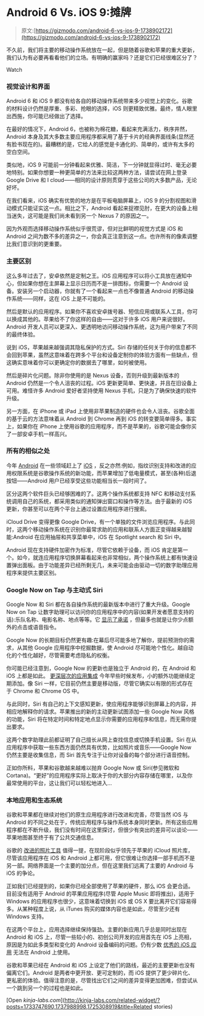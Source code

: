 # Android 6 Vs. iOS 9:摊牌

> 原文:[https://gizmodo.com/android-6-vs-ios-9-1738902172](https://gizmodo.com/android-6-vs-ios-9-1738902172)

不久前，我们将主要的移动操作系统放在一起，但是随着谷歌和苹果的重大更新，我们认为有必要再看看他们的立场。有明确的赢家吗？还是它们已经很难区分了？

Watch

### **视觉设计和界面**

Android 6 和 iOS 9 都没有给各自的移动操作系统带来多少视觉上的变化。谷歌的材料设计仍然是厚重、多彩、抢眼的选择，iOS 则更精致优雅。最终，情人眼里出西施，你可能已经做出了选择。

在最好的情况下，Android 6，也被称为棉花糖，看起来充满活力，秩序井然，Android 本身及其大多数主要应用程序都采用了基于卡片的经典界面线条(显然还有脸书现在的)。最糟糕的是，它给人的感觉是卡通化的、简单的，或许有太多的空白空间。

类似地，iOS 9 可能前一分钟看起来优雅、简洁，下一分钟就显得过时、毫无必要地特别。如果你想要一种更简单的方法来比较这两种方法，请尝试在网上登录 Google Drive 和 I cloud——相同的设计原则贯穿于这些公司的大多数产品，无论好坏。

在我们看来，iOS 确实有优势的地方是在平板电脑屏幕上，iOS 9 的分割视图和滑动模式只能证实这一点。相比之下，Android 看起来捉襟见肘，在更大的设备上相当迷失，这可能是我们尚未看到另一个 Nexus 7 的原因之一。

因为外观而选择移动操作系统似乎很荒谬，但对比鲜明的视觉方式是 iOS 和 Android 之间为数不多的差异之一，你会真正注意到这一点。也许所有的像素调整比我们意识到的更重要。

### **主要区别**

这么多年过去了，安卓依然是定制之王。iOS 应用程序可以将小工具放在通知中心，但如果你想在主屏幕上显示日历而不是一排图标，你需要一个 Android 设备。安装另一个启动器，你就有了一个看起来一点也不像普通 Android 的移动操作系统——同样，这在 iOS 上是不可能的。

然后是默认的应用程序。如果你不喜欢安卓拨号器、短信应用或联系人工具，你可以换成其他的。苹果给不了你这样的自由——这对于许多 iOS 用户来说很好。Android 开发人员可以更深入、更透明地访问移动操作系统，这为用户带来了不同的最终体验。

说到 iOS，苹果越来越强调其隐私保护的方式。Siri 存储的任何关于你的信息都不会回到苹果，虽然这意味着在跨多个平台和设备定制你的体验方面有一些缺点，但这确实意味着你可以更确定你的数据去了哪里，如何被使用。

然后是碎片化问题。除非你使用的是 Nexus 设备，否则升级到最新版本的 Android 仍然是一个令人沮丧的过程。iOS 更新更简单、更快速，并且在旧设备上可用。难怪许多 Android 爱好者坚持使用 Nexus 手机，只是为了确保快速的软件升级。

另一方面，在 iPhone 或 iPad 上使用非苹果制造的硬件也会令人沮丧。谷歌全面的基于云的方法意味着从 Android 到 Chrome 再到 iOS 的转变要简单得多。事实上，如果你在 iPhone 上使用谷歌的应用程序，而不是苹果的，谷歌可能会像你买了一部安卓手机一样高兴。

### **所有的相似之处**

今年 [Android](http://gizmodo.com/14-things-you-can-do-in-android-marshmallow-that-you-co-1736673078) 在一些领域赶上了 [iOS](http://gizmodo.com/23-things-you-can-do-in-ios-9-that-you-couldnt-do-in-io-1731300214) ，反之亦然:例如，指纹识别支持和改进的应用权限系统是谷歌操作系统的新功能，而苹果增加了低电量模式，甚至(各种)后退按钮——Android 用户已经享受这些功能相当长一段时间了。

区分这两个软件巨头已经够困难的了。这两个操作系统都支持 NFC 和移动支付系统调用自己的系统，都采用类似的通知弹出窗口和操作等方法。由于最新的 iOS 更新，你甚至可以在两个平台上通过设置应用程序进行搜索。

iCloud Drive 变得更像 Google Drive，有一个单独的文件浏览应用程序。与此同时，这两个移动操作系统在识别你最常求助的应用和联系人方面正变得越来越智能:Android 在应用抽屉和共享菜单中，iOS 在 Spotlight search 和 Siri 中。

Android 现在支持硬件加密作为标准，尽管它依赖于设备，而 iOS 肯定是第一个。如今，就连应用程序切换屏幕看起来也非常相似，两个操作系统上都有快速设置弹出面板。由于功能差异已经所剩无几，未来可能会由驱动一切的数字助理应用程序来提供主要区别。

### **Google Now on Tap 与主动式 Siri**

Google Now 和 Siri 都在各自操作系统的最新版本中进行了重大升级。Google Now on Tap 让数字助理可以访问你的应用程序中的内容(如果开发者愿意支持的话):乐队名称、电影名称、地点等等。它 [显示了承诺](http://gizmodo.com/google-now-on-tap-hands-on-contextual-awesomeness-1707588235) ，但最多也就是让你少点额外的点击或语音指令。

Google Now 的长期目标仍然更有趣:在幕后尽可能多地了解你，提前预测你的需求，从其他 Google 应用程序中挖掘数据，使 Android 尽可能地个性化。越自动化的个性化越好，尽管需要考虑隐私的权衡。

你可能已经注意到，Google Now 的更新也是独立于 Android 的，在 Android 和 iOS 上都是如此。 [更深层次的应用集成](http://gizmodo.com/google-now-just-got-way-more-useful-1700743133) 今年早些时候发布，小的额外功能继续定期添加。像 Siri 一样，它目前仍然主要是移动版，尽管它确实以有限的形式存在于 Chrome 和 Chrome OS 中。

与此同时，Siri 有自己的上下文感知更新，使应用程序能够识别屏幕上的内容，并相应地解释你的请求。苹果推出的新的主动更新试图添加一些 Google Now 风格的功能，Siri 将在特定时间和特定地点显示你需要的应用程序和信息，而无需你提出要求。

这两个数字助理此前都证明了自己擅长从网上查找信息或切换手机设置。Siri 在从应用程序中获取一些东西方面仍然具有优势，比如照片或音乐——Google Now 仍然主要是收集信息，而 Siri 首先专注于让你对设备的每个部分进行语音控制。

正如你所料，苹果和谷歌越来越难以抛弃 Google Now 或 Siri(参见微软和 Cortana)。“更好”的应用程序实际上取决于你的大部分内容存储在哪里，以及你最常使用的平台，这让我们可以轻松地进入...

### **本地应用和生态系统**

谷歌和苹果都在继续对他们的原生应用程序进行改进和完善，尽管当然 iOS 与 Android 的不同之处在于，传统应用程序与操作系统本身同时更新。所有这些应用程序都在不断升级，我们没有时间在这里探讨，但很少有突出的差异可以谈论——苹果地图甚至终于有了公共交通信息。

谷歌的 [改进的照片工具](http://gizmodo.com/google-photos-hands-on-so-good-im-creeped-out-1707566376) 值得一提，在现阶段似乎领先于苹果的 iCloud 照片库，尽管该应用程序在 iOS 和 Android 上都可用，但它很难让你选择一部手机而不是另一部。网络界面是一个主要的加分点，但在这里我们远离了主要的 Android 与 iOS 的争论。

正如我们已经提到的，如果你已经全部使用了苹果的硬件，那么 iOS 会更合适。目前没有适用于 Android 的苹果应用程序(尽管 Apple Music 即将推出)，适用于 Windows 的应用程序也很少，这意味着切换到 iOS 或 OS X 要比离开它们容易得多。从某种程度上说，从 iTunes 购买的媒体内容也是如此，尽管至少还有 Windows 支持。

在这两个平台上，应用选择继续保持强劲。主要的新应用几乎总是同时出现在 Android 和 iOS 上，尽管一些较小的、初创公司开发的应用首先在 iOS 上亮相，原因是为如此多类型和变化的 Android 设备编码的问题。仍有少数 [优秀的 iOS 应用](https://overcast.fm/) 无法在 Android 上使用。

谷歌和苹果已经在 Android 和 iOS 上设定了他们的路线，最近的主要更新也没有偏离它们。Android 是两者中更开放、更可定制的，而 iOS 提供了更少碎片化、更私密的体验。值得注意的是，尽管找出它们之间的差异变得更加困难，但尝试从一个跳到另一个的过程也是如此。

[Open *kinja-labs.com*](http://kinja-labs.com/related-widget/?posts=1733747690,1737988998,1725308919&title=Related stories)